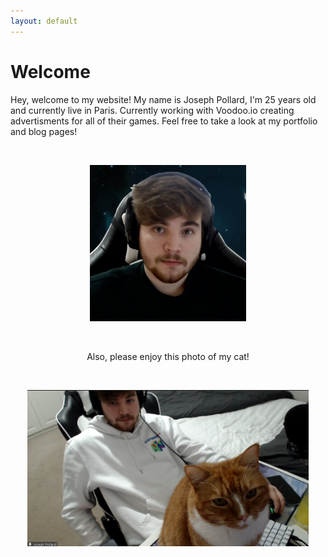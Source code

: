 ```yaml
---
layout: default
---
```


# Welcome

Hey, welcome to my website! My name is Joseph Pollard, I'm 25 years old and currently live in Paris. Currently working with Voodoo.io creating advertisments for all of their games. Feel free to take a look at my portfolio and blog pages!

<p>&nbsp;</p>

<p align="center">
<img width="250" height="250" src="assets/images/me!.jpg">
</p>

<p>&nbsp;</p>
<p align="center">
Also, please enjoy this photo of my cat!

<p>&nbsp;</p>
<p align="center">
<img width="450" height="250" src="assets/images/Bertie6.PNG">

